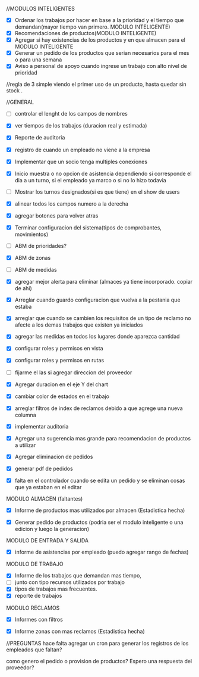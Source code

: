 
//MODULOS INTELIGENTES
- [x] Ordenar los trabajos por hacer en base a la prioridad y el tiempo que demandan(mayor tiempo van primero. MODULO INTELIGENTE)
- [x] Recomendaciones de productos(MODULO INTELIGENTE)
- [x] Agregar si hay existencias de los productos y en que almacen para el MODULO INTELIGENTE
- [x] Generar un pedido de los productos que serian necesarios para el mes o para una semana
- [x] Aviso a personal de apoyo cuando ingrese un trabajo con alto nivel de prioridad

//regla de 3 simple viendo el primer uso de un producto, hasta quedar sin stock .


//GENERAL
- [ ] controlar el lenght de los campos de nombres
- [x] ver tiempos de los trabajos (duracion real y estimada)
- [x] Reporte de auditoria
- [x] registro de cuando un empleado no viene a la empresa 
- [x] Implementar que un socio tenga multiples conexiones
- [x] Inicio muestra o no opcion de asistencia dependiendo si corresponde el dia a un turno, si el empleado ya 
marco o si no lo hizo todavia
- [ ] Mostrar los turnos designados(si es que tiene) en el show de users
- [x] alinear todos los campos numero a la derecha
- [x] agregar botones para volver atras
- [x] Terminar configuracion del sistema(tipos de comprobantes, movimientos)
- [ ] ABM de prioridades?
- [x] ABM de zonas
- [ ] ABM de medidas
- [x] agregar mejor alerta para eliminar (almaces ya tiene incorporado. copiar de ahi)
- [x] Arreglar cuando guardo configuracion que vuelva a la pestania que estaba
- [x] arreglar que cuando se cambien los requisitos de un tipo de reclamo no afecte
a los demas trabajos que existen ya iniciados
- [x] agregar las medidas en todos los lugares donde aparezca cantidad

- [x] configurar roles y permisos en vista 
- [x] configurar roles y permisos en rutas

- [ ] fijarme el las si agregar direccion del proveedor

- [x] Agregar duracion en el eje Y del chart

- [x] cambiar color de estados en el trabajo

- [x] arreglar filtros de index de reclamos debido a que agrege una nueva columna

- [x] implementar auditoria

- [x] Agregar una sugerencia mas grande para recomendacion de productos a utilizar 
- [x] Agregar eliminacion de pedidos
- [x] generar pdf de pedidos
- [x] falta en el controlador cuando se edita un pedido y se eliminan cosas que ya estaban en el editar


MODULO ALMACEN (faltantes)
- [x] Informe de productos mas utilizados por almacen (Estadistica hecha)
- [x] Generar pedido de productos (podria ser el modulo inteligente o una edicion y luego la generacion)


MODULO DE ENTRADA Y SALIDA
- [x] informe de asistencias por empleado (puedo agregar rango de fechas)


MODULO DE TRABAJO
- [x] Informe de los trabajos que demandan mas tiempo,
- [ ] junto con tipo recursos utilizados por trabajo
- [x] tipos de trabajos mas frecuentes.
- [x] reporte de trabajos

MODULO RECLAMOS
- [x] Informes con filtros
- [x] Informe zonas con mas reclamos (Estadistica hecha)




//PREGUNTAS
hace falta agregar un cron para generar los registros de los empleados que faltan?

como genero el pedido o provision de productos? Espero una respuesta del proveedor?
